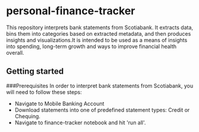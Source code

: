 # personal-finance-tracker

This repository interprets bank statements from Scotiabank. It extracts data, bins them into categories based on extracted metadata, and then produces insights and visualizations.It is intended to be used as a means of insights into spending, long-term growth and ways to improve financial health overall.

## Getting started
###Prerequisites
In order to interpret bank statements from Scotiabank, you will need to follow these steps:
- Navigate to Mobile Banking Account
- Download statements into one of predefined statement types: Credit or Chequing.
- Navigate to finance-tracker notebook and hit 'run all'.